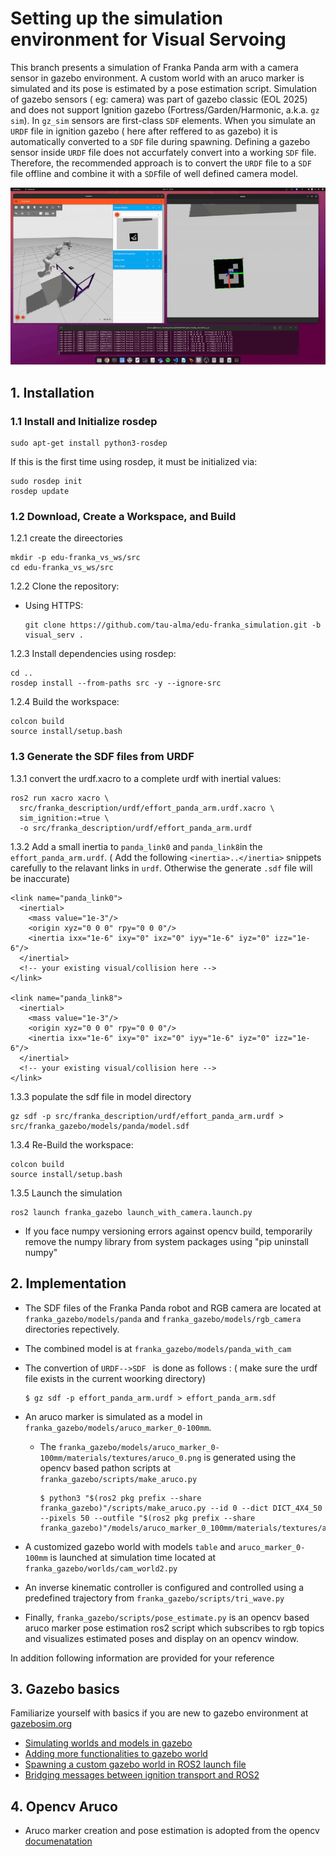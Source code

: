 # Setting up the simulation environment for Visual Servoing

This branch presents a simulation of Franka Panda arm with a camera sensor in gazebo environment. A custom world with an aruco marker is simulated and its pose is estimated by a pose estimation script. Simulation of gazebo sensors ( eg: camera) was part of gazebo classic (EOL 2025) and does not support Ignition gazebo (Fortress/Garden/Harmonic, a.k.a. `gz sim`). In `gz_sim` sensors are first-class `SDF` <sensor> elements. When you simulate an `URDF` file in ignition gazebo ( here after reffered to as gazebo) it is automatically converted to a `SDF` file during spawning. Defining a gazebo sensor inside `URDF` file does not accurfately convert into a working `SDF` file. Therefore, the recommended approach is to convert the `URDF` file to a `SDF` file offline and combine it with a `SDF`file of well defined camera model.


![Vis_serv_demo](./assets/vs_demo.gif)


## 1. Installation

### 1.1 Install and Initialize rosdep
```
sudo apt-get install python3-rosdep
```
If this is the first time using rosdep, it must be initialized via:
```
sudo rosdep init
rosdep update
```
### 1.2 Download, Create a Workspace, and Build

1.2.1 create the direectories

```
mkdir -p edu-franka_vs_ws/src
cd edu-franka_vs_ws/src
```
1.2.2 Clone the repository:
- Using HTTPS:
  ```
  git clone https://github.com/tau-alma/edu-franka_simulation.git -b visual_serv .
  ```
1.2.3 Install dependencies using rosdep:
```
cd ..
rosdep install --from-paths src -y --ignore-src
```
1.2.4 Build the workspace:
```
colcon build
source install/setup.bash
```

### 1.3 Generate the SDF files from URDF

1.3.1 convert the urdf.xacro to a complete urdf with inertial values:
```
ros2 run xacro xacro \
  src/franka_description/urdf/effort_panda_arm.urdf.xacro \
  sim_ignition:=true \
  -o src/franka_description/urdf/effort_panda_arm.urdf
```
1.3.2 Add a small inertia to `panda_link0` and `panda_link8`in the `effort_panda_arm.urdf`. 
( Add the following `<inertia>..</inertia>` snippets carefully to the relavant links in `urdf`. 
Otherwise the generate `.sdf` file will be inaccurate)

```
<link name="panda_link0">
  <inertial>
    <mass value="1e-3"/>
    <origin xyz="0 0 0" rpy="0 0 0"/>
    <inertia ixx="1e-6" ixy="0" ixz="0" iyy="1e-6" iyz="0" izz="1e-6"/>
  </inertial>
  <!-- your existing visual/collision here -->
</link>

<link name="panda_link8">
  <inertial>
    <mass value="1e-3"/>
    <origin xyz="0 0 0" rpy="0 0 0"/>
    <inertia ixx="1e-6" ixy="0" ixz="0" iyy="1e-6" iyz="0" izz="1e-6"/>
  </inertial>
  <!-- your existing visual/collision here -->
</link>
```
1.3.3 populate the sdf file in model directory

```
gz sdf -p src/franka_description/urdf/effort_panda_arm.urdf > src/franka_gazebo/models/panda/model.sdf
```

1.3.4 Re-Build the workspace:
```
colcon build
source install/setup.bash
```
1.3.5 Launch the simulation
```
ros2 launch franka_gazebo launch_with_camera.launch.py
```

* If you face numpy versioning errors against opencv build, temporarily remove the numpy library from system packages using "pip uninstall numpy"


## 2. Implementation

- The SDF files of the Franka Panda robot and RGB camera are located at `franka_gazebo/models/panda` and `franka_gazebo/models/rgb_camera`  directories repectively.

- The combined model is at `franka_gazebo/models/panda_with_cam`

- The convertion of `URDF-->SDF ` is done as follows : ( make sure the urdf file exists in the current woorking directory)
    ```
    $ gz sdf -p effort_panda_arm.urdf > effort_panda_arm.sdf
    ```

- An aruco marker is simulated as a model in  `franka_gazebo/models/aruco_marker_0-100mm`. 
    - The `franka_gazebo/models/aruco_marker_0-100mm/materials/textures/aruco_0.png` is generated using the opencv based pathon scripts at `franka_gazebo/scripts/make_aruco.py`
        ```
        $ python3 "$(ros2 pkg prefix --share franka_gazebo)"/scripts/make_aruco.py --id 0 --dict DICT_4X4_50 --pixels 50 --outfile "$(ros2 pkg prefix --share franka_gazebo)"/models/aruco_marker_0_100mm/materials/textures/aruco_0.png
        ```
- A customized gazebo world with models `table` and `aruco_marker_0-100mm` is launched at simulation time located at `franka_gazebo/worlds/cam_world2.py`

- An inverse kinematic controller is configured and controlled using a predefined trajectory from `franka_gazebo/scripts/tri_wave.py`

- Finally, `franka_gazebo/scripts/pose_estimate.py` is an opencv based aruco marker pose estimation ros2 script which subscribes to rgb topics and visualizes estimated poses and display on an opencv window.


In addition following information are provided for your reference
## 3. Gazebo basics

Familiarize yourself with basics if you are new to gazebo environment at [gazebosim.org](gazebosim.org)

- [Simulating worlds and models in gazebo](https://gazebosim.org/docs/latest/building_robot/)
- [Adding more functionalities to gazebo world](https://gazebosim.org/docs/latest/building_robot/)
- [Spawning a custom gazebo world in ROS2 launch file](https://gazebosim.org/docs/latest/ros2_launch_gazebo/)
- [Bridging messages between ignition transport and ROS2](https://gazebosim.org/docs/latest/ros2_integration/)

## 4. Opencv Aruco

- Aruco marker creation and pose estimation is adopted from the opencv [documenatation](https://docs.opencv.org/3.4/d5/dae/tutorial_aruco_detection.html) 





